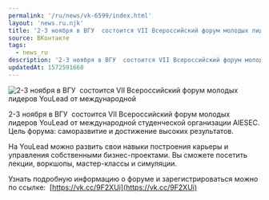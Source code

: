 ```yaml
---
permalink: '/ru/news/vk-6599/index.html'
layout: 'news.ru.njk'
title: '2-3 ноября в ВГУ  состоится VII Всероссийский форум молодых лидеров YouLead от международной ст'
source: ВКонтакте
tags:
  - news_ru
description: '2-3 ноября в ВГУ  состоится VII Всероссийский форум молодых лидеров YouLead от международной'
updatedAt: 1572591660
---
```

![2-3 ноября в ВГУ  состоится VII Всероссийский форум молодых лидеров YouLead от международной](https://sun9-4.userapi.com/impf/c855332/v855332074/146a6c/iTAQHUQiyQU.jpg?size=1280x865&quality=96&proxy=1&sign=5b76df7365ee376d3b7dc79c2735c605&c_uniq_tag=wU8u8h1sB6-hoQbZ_Na_x-smRU81Q56dOb2CtB_iTXA&type=album)

2-3 ноября в ВГУ  состоится VII Всероссийский форум молодых лидеров YouLead от международной студенческой организации AIESEC. Цель форума: саморазвитие и достижение высоких результатов.

На YouLead можно развить свои навыки построения карьеры и управления собственными бизнес-проектами. Вы сможете посетить лекции, воркшопы, мастер-классы и симуляции.

Узнать подробную информацию о форуме и зарегистрироваться можно по ссылке:  [https://vk.cc/9F2XUi](https://vk.cc/9F2XUi)
